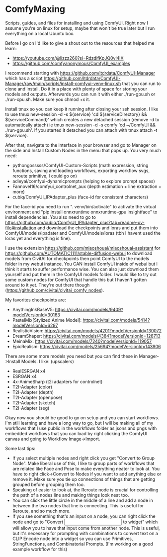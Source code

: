 # ComfyMaxing
Scripts, guides, and files for installing and using ComfyUI.
Right now I assume you're on linux for setup, maybe that won't be true later but I run everything on a local Ubuntu box.

Before I go on I'd like to give a shout out to the resources that helped me learn:
- https://youtube.com/@lizzz260?si=RdzdifKpJQ0vl4IX
- https://github.com/comfyanonymous/ComfyUI_examples
  
I recommend starting with https://github.com/ltdrdata/ComfyUI-Manager which has a script https://github.com/ltdrdata/ComfyUI-Manager/raw/main/scripts/install-comfyui-venv-linux.sh that you can run to clone and install. Do it in a place with plenty of space for storing your models and outputs. Afterwards you can run it with either ./run-gpu.sh or ./run-cpu.sh. Make sure you chmod +x it.

Install tmux so you can keep it running after closing your ssh session. I like to use tmux new-session -d -s ${service} 'cd ${serviceDirectory} && ${serviceCommand}' which creates a new detached session (remove -d to automatically attach) ie tmux new-session -d -s comfy 'cd ~/ComfyUI && ./run-gpu.sh'. If you started it detached you can attach with tmux attach -t ${service}.

After that, navigate to the interface in your browser and go to Manager on the side and Install Custom Nodes in the menu that pops up. You very much need:
- pythongosssss/ComfyUI-Custom-Scripts (math expression, string functions, saving and loading workflows, exporting workflow svgs, reroute primitive, I could go on)
- adieyal/comfyui-dynamicprompts (helping to explore prompt spaces)
- Fannovel16/comfyui_controlnet_aux (depth estimation + line extraction + more)
- cubiq/ComfyUI_IPAdapter_plus (face-id for consistent characters)

For the face-id you need to run ". venv/bin/activate" to activate the virtual environment and "pip install onnxruntime onnxruntime-gpu insightface" to install dependencies. You also need to go to https://github.com/cubiq/ComfyUI_IPAdapter_plus?tab=readme-ov-file#installation and download the checkpoints and loras and put them into ComfyUI/models/ipadater and ComfyUI/models/loras (tbh I havent used the loras yet and everything is fine).

I use the extension https://github.com/miaoshouai/miaoshouai-assistant for https://github.com/AUTOMATIC1111/stable-diffusion-webui to download models from CivitAI for checkpoints then point ComfyUI to the models folder in my webui instance. You CAN install ComfyUI inside of webui but I think it starts to suffer performance wise. You can also just download them yourself and put them in the ComfyUI models folder. I would like to try out some custom nodes for ComfyUI that handle this but I haven't gotten around to it yet. They're out there though (https://github.com/civitai/civitai_comfy_nodes).

My favorites checkpoints are:
- AnythingInkBaseV5: https://civitai.com/models/9409?modelVersionId=30163
- PastelMix[Stylized Anime Model]: https://civitai.com/models/5414?modelVersionId=6297
- RealisticVision: https://civitai.com/models/4201?modelVersionId=130072
- DreamShaper: https://civitai.com/models/4384?modelVersionId=128713
- MeinaMix: https://civitai.com/models/7240?modelVersionId=119057
- EpicRealism: https://civitai.com/models/25694?modelVersionId=143906

There are some more models you need but you can find these in Manager->Install Models. I like:
(upscalers)
- RealESRGAN x4
- ESRGAN x4
- 4x-AnimeSharp
(t2i adapters for controlnet)
- T2I-Adapter (color)
- T2I-Adapter (depth)
- T2I-Adapter (openpose)
- T2I-Adapter (sketch)
- T2I-Adapter (seg)

Okay now you should be good to go on setup and you can start workflows. I'm still learning and have a long way to go, but I will be making all of my workflows that I use public in the workflows folder as jsons and pngs with embedded workflows that you can load by right clicking the ComfyUI canvas and going to Workflow Image->Import. 

Some last tips: 
- If you select multiple nodes and right click you get "Convert to Group Node". Make liberal use of this, I like to group parts of workflows that are related like Face and Pose to make everything neater to look at. You have to right click->Convert to Nodes if you want to add anything else or remove it. Make sure you tie up connections of things that are getting grouped before grouping them too. 
- Speaking of easier to look at, the Reroute node is crucial for controlling the path of a nodes line and making things look neat too.
- You can click the little circle in the middle of a line and add a node in between the two nodes that line is connecting. This is useful for Reroute, and so much more.
- If you see something that's an input on a node, you can right click the node and go to "Convert <input> to widget" which will allow you to have that input come from another node. This is useful, but it's necessary for prompting with combinations to convert text on a CLIP Encode node into a widget so you can use Primitives, StringFunctions, and Combinatorial Prompts. (I'm working on a good example workflow for this)
